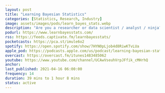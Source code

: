```yaml
---
layout: post
title: "Learning Bayesian Statistics"
categories: [Statistics, Research, Industry]
image: assets/images/pods/learn_bayes_stats.webp
description: "Are you a researcher or data scientist / analyst / ninja? Do you want to learn Bayesian inference, stay up to date or simply want to understand what Bayesian inference is?<br><br>Then this podcast is for you! You'll hear from researchers and practitioners of all fields about how they use Bayesian statistics, and how in turn YOU can apply these methods in your modeling workflow.<br><br>When I started learning Bayesian methods, I really wished there were a podcast out there that could introduce me to the methods, the projects and the people who make all that possible.<br><br>So I created \"Learning Bayesian Statistics\", where you'll get to hear how Bayesian statistics are used to detect black matter in outer space, forecast elections or understand how diseases spread and can ultimately be stopped.<br><br>But this show is not only about successes -- it's also about failures, because that's how we learn best. So you'll often hear the guests talking about what didn't work in their projects, why, and how they overcame these challenges. Because, in the end, we're all lifelong learners!<br><br>So, whether you want to learn Bayesian statistics or hear about the latest libraries, books and applications, this podcast is for you -- just subscribe! You can also support the show and <a href=\"https://www.patreon.com/learnbayesstats\">unlock exclusive Bayesian swag on Patreon</a>!"
podurl: https://www.learnbayesstats.com/
rss: https://feeds.captivate.fm/learnbayesstats/
pocketcasts: https://pca.st/imule6o2
spotify: https://open.spotify.com/show/7HYN0pLjob4d8RiwKTvLUa
apple_pod: https://podcasts.apple.com/us/podcast/learning-bayesian-statistics/id1483485062
overcast: https://overcast.fm/itunes1483485062
youtube: https://www.youtube.com/channel/UCAwVseuhVrpJFfik_cMHrhQ
anchor:
last_published: 2021-04-16 06:00:00
frequency: 14
duration: 39 mins to 1 hour 8 mins
status: active
---
```

